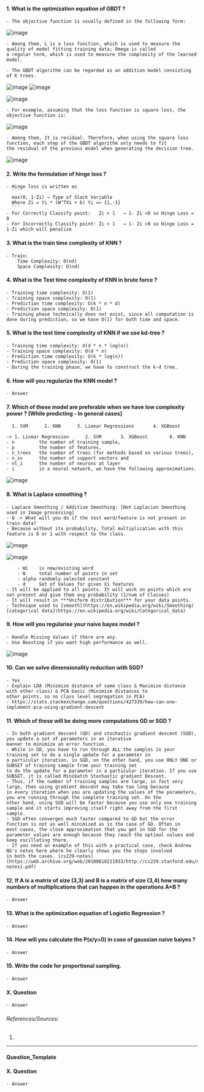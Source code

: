 #### 1. What is the optimization equation of GBDT ?
    - The objective function is usually defined in the following form:
![image](https://user-images.githubusercontent.com/20341930/164965638-374dad2a-b4fd-4a51-aea4-5f32dcd1f3d3.png)
    
    - Among them, L is a loss function, which is used to measure the quality of model fitting training data; Omega is called 
    a regular term, which is used to measure the complexity of the learned model.
    
    - The GBDT algorithm can be regarded as an addition model consisting of K trees.
![image](https://user-images.githubusercontent.com/20341930/164965693-c7c026d9-9f2b-42ad-9e49-9a16a3aa043f.png)
![image](https://user-images.githubusercontent.com/20341930/164965735-b9c102b0-4cc3-41aa-8517-048f5afaf2b2.png)

![image](https://user-images.githubusercontent.com/20341930/164965777-f1143c00-41ab-4d04-9619-fa3bd6f7bd08.png)

    - For example, assuming that the loss function is square loss, the objective function is:
![image](https://user-images.githubusercontent.com/20341930/164965782-d37641ca-aea0-47f1-86dd-5bc78ddba8a9.png)

    - Among them, It is residual. Therefore, when using the square loss function, each step of the GBDT algorithm only needs to fit 
    the residual of the previous model when generating the decision tree.   
![image](https://user-images.githubusercontent.com/20341930/164965813-a9411c08-00ba-45ce-8b54-cc74e0fc7f3e.png)

    
#### 2. Write the formulation of hinge loss ?
    - Hinge loss is written as 
      ```
      max(0, 1-Zi) ⇒ Type of Slack Variable
      Where Zi = Yi * (W^TXi + b) Yi => {1,-1}
      ```
    - For Correctly Classify point:   Zi > 1   → 1- Zi <0 so Hinge Loss = 0
    - For Incorrectly Classify point: Zi < 1   → 1- Zi >0 so Hinge Loss = 1-Zi which will penalize
    
#### 3. What is the train time complexity of KNN ?
    - Train:
        Time Complexity: O(nd)
        Space Complexity: O(nd) 
        
#### 4. What is the Test time complexity of KNN in brute force ?
    - Training time complexity: O(1)
    - Training space complexity: O(1)
    - Prediction time complexity: O(k * n * d)
    - Prediction space complexity: O(1)
    - Training phase technically does not exist, since all computation is done during prediction, so we have O(1) for both time and space.
    
#### 5. What is the test time complexity of KNN if we use kd-tree ?
    - Training time complexity: O(d * n * log(n))
    - Training space complexity: O(d * n)
    - Prediction time complexity: O(k * log(n))
    - Prediction space complexity: O(1)
    - During the training phase, we have to construct the k-d tree. 
    
#### 6. How will you regularize the KNN model ?
    - Answer
    
#### 7. Which of these model are preferable when we have low complexity power ? [While predicting - In general cases]
      1. SVM      2. KNN      3. Linear Regressions       4. XGBoost
    
    -> 1. Linear Regression      2. SVM       3. XGBoost        4. KNN
    - n         the number of training sample, 
    - p         the number of features, 
    - n_trees   the number of trees (for methods based on various trees), 
    - n_sv      the number of support vectors and 
    - nl_i      the number of neurons at layer 
    - i         in a neural network, we have the following approximations.
    
![image](https://user-images.githubusercontent.com/20341930/164970201-54512a43-20c5-4966-917c-d99acad63a09.png)


#### 8. What is Laplace smoothing ?
    - Laplace Smoothing / Additive Smoothing: [Not Laplacian Smoothing used in Image processing]
    - Q -> What will you do if the test word/feature is not present in train data?
    - Because without its probability, Total multiplication with this feature is 0 or 1 with respect to the class.

![image](https://user-images.githubusercontent.com/20341930/164969625-b01e6fdb-5f00-46e2-ac90-ef51ec98ba29.png)

![image](https://user-images.githubusercontent.com/20341930/164969522-13580f48-895e-4c04-80b2-9d9726295837.png)
        
        - Wi    is new/existing word
        - N     total number of points in set
        - alpha randomly selected constant
        - d     Set of Values for given Xi features
    - It will be applied to all points. It will work on points which are not present and give them avg probability (1/num of Classes)
    - It will result in ***Uniform distribution*** for your data points.
    - Technique used to [smooth](https://en.wikipedia.org/wiki/Smoothing) [categorical data](https://en.wikipedia.org/wiki/Categorical_data)
    
   
#### 9. How will you regularise your naive bayes model ?
    - Handle Missing Values if there are any.
    - Use Boosting if you want high performance as well.

![image](https://user-images.githubusercontent.com/20341930/164969720-8e83a253-3023-4182-add2-2f94b291a8a7.png)

    
#### 10. Can we solve dimensionality reduction with SGD?
    - Yes
    - Explain LDA (Minimize distance of same class & Maximize distance with other class) & PCA basic (Minimize distances to 
    other points, so no class level segregation in PCA)
    - https://stats.stackexchange.com/questions/427339/how-can-one-implement-pca-using-gradient-descent
    
#### 11. Which of these will be doing more computations GD or SGD ?
    - In both gradient descent (GD) and stochastic gradient descent (SGD), you update a set of parameters in an iterative
    manner to minimize an error function.
    - While in GD, you have to run through ALL the samples in your training set to do a single update for a parameter in 
    a particular iteration, in SGD, on the other hand, you use ONLY ONE or SUBSET of training sample from your training set 
    to do the update for a parameter in a particular iteration. If you use SUBSET, it is called Minibatch Stochastic gradient Descent.
    - Thus, if the number of training samples are large, in fact very large, then using gradient descent may take too long because 
    in every iteration when you are updating the values of the parameters, you are running through the complete training set. On the 
    other hand, using SGD will be faster because you use only one training sample and it starts improving itself right away from the first sample.
    - SGD often converges much faster compared to GD but the error function is not as well minimized as in the case of GD. Often in 
    most cases, the close approximation that you get in SGD for the parameter values are enough because they reach the optimal values and keep oscillating there.
    - If you need an example of this with a practical case, check Andrew NG's notes here where he clearly shows you the steps involved 
    in both the cases. [cs229-notes](https://web.archive.org/web/20180618211933/http://cs229.stanford.edu/notes/cs229-notes1.pdf)
    
#### 12. If A is a matrix of size (3,3) and B is a matrix of size (3,4) how many numbers of multiplications that can happen in the operations A*B ?
    - Answer
    
#### 13. What is the optimization equation of Logistic Regression ?
    - Answer
    
#### 14. How will you calculate the P(x/y=0) in case of gaussian naive baiyes ?
    - Answer
    
#### 15. Write the code for proportional sampling.
    - Answer

#### X. Question
    - Answer
    
   
###### References/Sources:
1. 

---

#### Question_Template
#### X. Question
    - Answer

